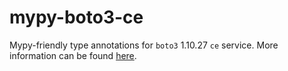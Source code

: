 # mypy-boto3-ce

Mypy-friendly type annotations for `boto3` 1.10.27 `ce` service.
More information can be found [here](https://github.com/vemel/mypy_boto3).
